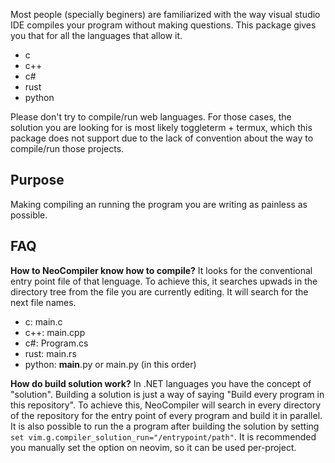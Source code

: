 Most people (specially beginers) are familiarized with the way visual studio IDE compiles your program without making questions. This package gives you that for all the languages that allow it.

* c
* c++
* c#
* rust
* python

Please don't try to compile/run web languages. For those cases, the solution you are looking for is most likely toggleterm + termux, which this package does not support due to the lack of convention about the way to compile/run those projects.

## Purpose
Making compiling an running the program you are writing as painless as possible.

## FAQ

**How to NeoCompiler know how to compile?** It looks for the conventional entry point file of that lenguage. To achieve this, it searches upwads in the directory tree from the file you are currently editing. It will search for the next file names.

  * c: main.c
  * c++: main.cpp
  * c#: Program.cs
  * rust: main.rs
  * python: __main__.py or main.py (in this order)

**How do build solution work?** In .NET languages you have the concept of "solution". Building a solution is just a way of saying "Build every program in this repository". To achieve this, NeoCompiler will search in every directory of the repository for the entry point of every program and build it in parallel. It is also possible to run the a program after building the solution by setting `set vim.g.compiler_solution_run="/entrypoint/path"`. It is recommended you manually set the option on neovim, so it can be used per-project.
